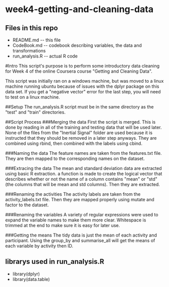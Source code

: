# week4-getting-and-cleaning-data
## Files in this repo

* README.md -- this file
* CodeBook.md -- codebook describing variables, the data and transformations
* run_analysis.R -- actual R code

#Intro
This script's purpose is to perform some introductory data cleaning for Week 4 of the online Coursera course "Getting and Cleaning Data".

This script was initially ran on a windows machine, but was moved to a linux machine running ubuntu because of issues with the dplyr package on this data set. If you get a "negative vector" error for the last step, you will need to test on a linux machine.

##Setup
The run_analysis.R script must be in the same directory as the "test" and "train" directories. 

##Script Process
###Merging the data
First the script is merged. This is done by reading in all of the training and testing data that will be used later. None of the files from the "Inertial Signal" folder are used because it is instructed that they should be removed in a later step anyways. They are combined using rbind, then combined with the labels using cbind. 

###Naming the data
The feature names are taken from the features.txt file. They are then mapped to the corresponding names on the dataset. 

###Extracing the data
The mean and standard deviation data are extracted using basic R extraction. a function is made to create the logical vector that describes whether or not the name of a column contains "mean" or "std" (the columns that will be mean and std columns). Then they are extracted.

###Renaming the activities
The activity labels are taken from the activity_labels.txt file. Then they are mapped properly using mutate and factor to the dataset.

###Renaming the variables
A variety of regular expressions were used to expand the variable names to make them more clear. Whitespace is trimmed at the end to make sure it is easy for later use. 

###Getting the means
The tidy data is just the mean of each activity and participant. Using the group_by and summarise_all will get the means of each variable by activity then ID.


## librarys used in run_analysis.R

* library(dplyr)
* library(data.table)
